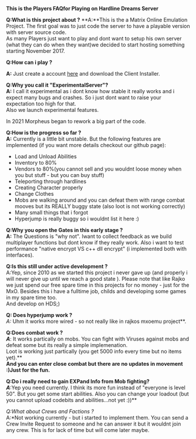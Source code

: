**This is the Players FAQfor Playing on Hardline Dreams Server**

**Q:What is this project about ?**
**A:**This is the a Matrix Online Emulation Project. The first goal was to just code the server to have a playable version with server source code.\
As many Players just want to play and dont want to setup his own server (what they can do when they want)we decided to start hosting something starting November 2017.

**Q:How can i play ?**

**A:** Just create a account [here](http://mxo.hardlinedreams.com/players) and download the Client Installer.

**Q:Why you call it "ExperimentalServer"?\
A:** I call it experimental as i dont know how stable it really works and i expect many bugs and crashes. So i just dont want to raise your expectation too high for that.\
Also we launch experimental features.

In 2021 Morpheus began to rework a big part of the code.

**Q:How is the progress so far ?\
A:** Currently is a little bit unstable. But the following features are implemented (if you want more details checkout our github page):

-   Load and Unload Abilities
-   Inventory to 80%
-   Vendors to 80%(you cannot sell and you wouldnt loose money when you but stuff - but you can buy stuff)
-   Teleporting through hardlines
-   Creating Character properly
-   Change Clothes
-   Mobs are walking around and you can defeat them with range combat mooves but its REALLY buggy state (also loot is not working correctly)
-   Many small things that i forgot
-   Hyperjump is really buggy so i wouldnt list it here :)

**Q:Why you open the Gates in this early stage ?**\
**A:** The Questions is "why not". Iwant to collect feedback as we build multiplayer functions but dont know if they really work. Also i want to test performance "native encrypt VS c++ dll encrypt" (i implemented both with interfaces).

**Q:Is this still under active development ?**\
A:Yep, since 2010 as we started this project i never gave up (and properly i will never give up until we reach a good state ). Please note that like Rajko we just spend our free spare time in this projects for no money - just for the MxO. Besides this i have a fulltime job, childs and developing some games in my spare time too.\
And develop on HDS;)

**Q: Does hyperjump work ?***\
*A:** Uhm it works more wired - so not really like in rajkos mxoemu project**.

**Q:Does combat work ?**\
***A***: It works partically on mobs. You can fight with Viruses against mobs and defeat some but its really a simple implemenation.\
Loot is working just partically (you get 5000 info every time but no items yet).**\
**And you can enter close combat but there are no updates in movement :)Just for the fun.**

**Q:Do i really need to gain EXPand Info from Mob fighting?**\
***A***:Yep you need currently. I think its more fun instead of "everyone is level 50". But you get some start abilities. Also you can change your loadout (but you cannot upload codebits and abilities...not yet :))**

*Q:What about Crews and Factions ?*\
A:*Not working currently - but i started to implement them. You can send a Crew Invite Request to someone and he can answer it but it wouldnt join any crew. This is for lack of time but will come later maybe.
